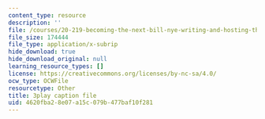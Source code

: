 ```yaml
---
content_type: resource
description: ''
file: /courses/20-219-becoming-the-next-bill-nye-writing-and-hosting-the-educational-show-january-iap-2015/4620fba28e07a15c079b477baf10f281_VQi6t2NfWig.srt
file_size: 174444
file_type: application/x-subrip
hide_download: true
hide_download_original: null
learning_resource_types: []
license: https://creativecommons.org/licenses/by-nc-sa/4.0/
ocw_type: OCWFile
resourcetype: Other
title: 3play caption file
uid: 4620fba2-8e07-a15c-079b-477baf10f281
---
```

